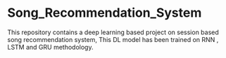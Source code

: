 # Song_Recommendation_System
This repository contains a deep learning based project on session based song recommendation system, This DL model has been trained on RNN , LSTM and GRU methodology.
